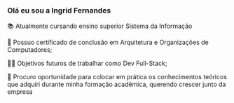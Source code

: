 ### Olá eu sou a Ingrid Fernandes

 📚 Atualmente cursando ensino superior Sistema da Informação 

 🥇 Possuo certificado de conclusão em Arquitetura e Organizações de Computadores;

 👩‍💻 Objetivos futuros de trabalhar como Dev Full-Stack;


📌 Procuro oportunidade para colocar em prática os conhecimentos teóricos que adquiri durante minha formação acadêmica, querendo crescer junto da empresa



<a href="https://www.instagram.com/ingrid.sfernandess/">
<img src='https://icons8.com/icon/32292/instagram"width="40" height="40"/></a>
